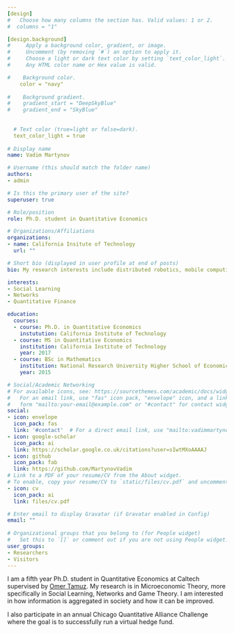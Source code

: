 ```yaml
---
[design]
#   Choose how many columns the section has. Valid values: 1 or 2.
#  columns = "1"

[design.background]
#     Apply a background color, gradient, or image.
#     Uncomment (by removing `#`) an option to apply it.
#     Choose a light or dark text color by setting `text_color_light`.
#     Any HTML color name or Hex value is valid.

#    Background color.
    color = "navy"
  
#    Background gradient.
#    gradient_start = "DeepSkyBlue"
#    gradient_end = "SkyBlue"
  
  
  # Text color (true=light or false=dark).
  text_color_light = true
  
# Display name
name: Vadim Martynov

# Username (this should match the folder name)
authors:
- admin

# Is this the primary user of the site?
superuser: true

# Role/position
role: Ph.D. student in Quantitative Economics

# Organizations/Affiliations
organizations:
- name: California Insitute of Technology
  url: ""

# Short bio (displayed in user profile at end of posts)
bio: My research interests include distributed robotics, mobile computing and programmable matter.

interests:
- Social Learning
- Networks
- Quantitative Finance

education:
  courses:
  - course: Ph.D. in Quantitative Economics
    instutution: California Institute of Technology
  - course: MS in Quantitative Economics
    institution: California Institute of Technology
    year: 2017
  - course: BSc in Mathematics
    institution: National Research University Higher School of Economics
    year: 2015

# Social/Academic Networking
# For available icons, see: https://sourcethemes.com/academic/docs/widgets/#icons
#   For an email link, use "fas" icon pack, "envelope" icon, and a link in the
#   form "mailto:your-email@example.com" or "#contact" for contact widget.
social:
- icon: envelope
  icon_pack: fas
  link: '#contact'  # For a direct email link, use "mailto:vadimmartynov57@gmail.com".
- icon: google-scholar
  icon_pack: ai
  link: https://scholar.google.co.uk/citations?user=sIwtMXoAAAAJ
- icon: github
  icon_pack: fab
  link: https://github.com/MartynovVadim
# Link to a PDF of your resume/CV from the About widget.
# To enable, copy your resume/CV to `static/files/cv.pdf` and uncomment the lines below.  
- icon: cv
  icon_pack: ai
  link: files/cv.pdf

# Enter email to display Gravatar (if Gravatar enabled in Config)
email: ""
  
# Organizational groups that you belong to (for People widget)
#   Set this to `[]` or comment out if you are not using People widget.  
user_groups:
- Researchers
- Visitors
---
```


I am a fifth year Ph.D. student in Quantitative Economics at Caltech supervised by [Omer Tamuz](http://tamuz.caltech.edu/). My research is in Microeconomic Theory, more specifically in Social Learning, Networks and Game Theory. I am interested in how information is aggregated in society and how it can be improved.

I also participate in an annual Chicago Quantitative Alliance Challenge where the goal is to successfully run a virtual hedge fund.

